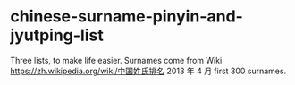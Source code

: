 # chinese-surname-pinyin-and-jyutping-list

Three lists, to make life easier.
Surnames come from Wiki https://zh.wikipedia.org/wiki/中国姓氏排名 2013 年 4 月 first 300 surnames.

